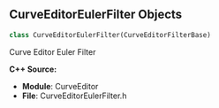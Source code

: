 ## CurveEditorEulerFilter Objects

```python
class CurveEditorEulerFilter(CurveEditorFilterBase)
```

Curve Editor Euler Filter

**C++ Source:**

- **Module**: CurveEditor
- **File**: CurveEditorEulerFilter.h

<a id="unreal.CurveEditorGaussianFilter"></a>